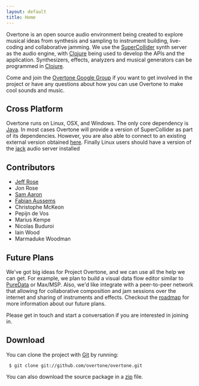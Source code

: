 ```yaml
---
layout: default
title: Home
---
```


Overtone is an open source audio environment being created to explore musical
ideas from synthesis and sampling to instrument building, live-coding and
collaborative jamming.  We use the
[SuperCollider](http://supercollider.sourceforge.net/) synth server as the audio
engine, with [Clojure](http://clojure.org) being used to develop the
APIs and the application.  Synthesizers, effects, analyzers and musical
generators can be programmed in [Clojure](http://clojure.org).

Come and join the [Overtone Google Group](http://groups.google.com/group/overtone) if you want to get involved in the project or have any questions about how you can use Overtone to make cool sounds and music.

## Cross Platform

Overtone runs on Linux, OSX, and Windows.  The only core dependency is [Java](http://java.com/en/download/index.jsp). In most cases Overtone will provide a version of SuperCollider as part of its dependencies. However, you are also able to connect to an existing external version obtained [here](http://supercollider.sourceforge.net/). Finally Linux users should have a version of the [jack](http://jackaudio.org/) audio server installed


## Contributors ##

* [Jeff Rose](http://lifeisagraph.com)
* Jon Rose
* [Sam Aaron](http://sam.aaron.name)
* [Fabian Aussems](http://mozinator.eu/)
* Christophe McKeon
* Pepijn de Vos
* Marius Kempe
* Nicolas Buduroi
* Iain Wood
* Marmaduke Woodman

## Future Plans

We've got big ideas for Project Overtone, and we can use all the help we can
get.  For example, we plan to build a visual data flow editor similar to [PureData](http://puredata.info/) or Max/MSP. Also, we'd like integrate with a peer-to-peer network that allowing for
collaborative composition and jam sessions over the internet and sharing of
instruments and effects. Checkout the [roadmap](/roadmap.html) for more information about our future plans.

Please get in touch and start a conversation if you are interested in joining in.

## Download ##

You can clone the project with <a href="http://git-scm.com">Git</a> by running:

     $ git clone git://github.com/overtone/overtone.git

You can also download the source package in a
[zip](http://github.com/overtone/overtone/zipball/master) file.
